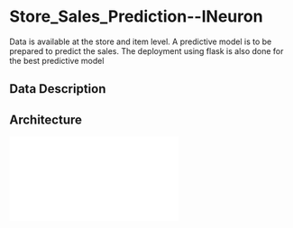 # Store_Sales_Prediction--INeuron
Data is available at the store and item level. A predictive model is to be prepared to predict the sales. The deployment using flask is also done for the best predictive model

## Data Description

## Architecture
![](info/Architecture.html "Architecture")
